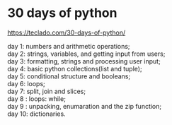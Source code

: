 # 30 days of python

https://teclado.com/30-days-of-python/

day 1: numbers and arithmetic operations;<br>
day 2: strings, variables, and getting input from users;<br>
day 3: formatting, strings and processing user input;<br>
day 4: basic python collections(list and tuple);<br>
day 5: conditional structure and booleans;<br>
day 6: loops;<br>
day 7: split, join and slices;<br>
day 8 : loops: while;<br>
day 9 : unpacking, enumaration and the zip function;<br>
day 10: dictionaries.